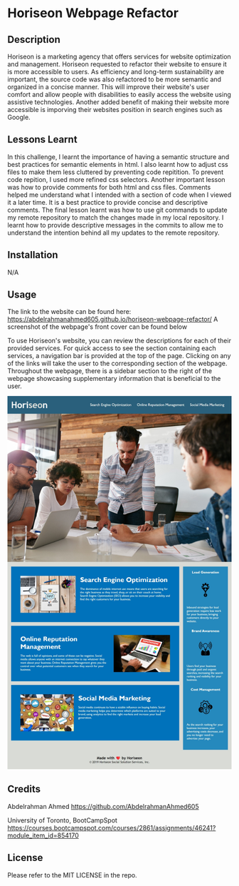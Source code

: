 # Horiseon Webpage Refactor

## Description

Horiseon is a marketing agency that offers services for website optimization and management. Horiseon requested to refactor their website to ensure it is more accessible to users. As efficiency and long-term sustainability are important, the source code was also refactored to be more semantic and organized in a concise manner. This will improve their website's user comfort and allow people with disabilities to easily access the website using assistive technologies. Another added benefit of making their website more accessible is imporving their websites position in search engines such as Google.

## Lessons Learnt

In this challenge, I learnt the importance of having a semantic structure and best practices for semantic elements in html. I also learnt how to adjust css files to make them less cluttered by preventing code repitition. To prevent code repition, I used more refined css selectors. Another important lesson was how to provide comments for both html and css files. Comments helped me understand what I intended with a section of code when I viewed it a later time. It is a best practice to provide concise and descriptive comments. The final lesson learnt was how to use git commands to update my remote repository to match the changes made in my local repository. I learnt how to provide descriptive messages in the commits to allow me to understand the intention behind all my updates to the remote repository.

## Installation
N/A

## Usage

The link to the website can be found here: https://abdelrahmanahmed605.github.io/horiseon-webpage-refactor/
A screenshot of the webpage's front cover can be found below

To use Horiseon's website, you can review the descriptions for each of their provided services. For quick access to see the section containing each services, a navigation bar is provided at the top of the page. Clicking on any of the links will take the user to the corresponding section of the webpage. Throughout the webpage, there is a sidebar section to the right of the webpage showcasing supplementary information that is beneficial to the user.

![Horiseon website front page design](assets/images/Horiseon-front-page.jpeg)

## Credits

Abdelrahman Ahmed https://github.com/AbdelrahmanAhmed605

University of Toronto, BootCampSpot https://courses.bootcampspot.com/courses/2861/assignments/46241?module_item_id=854170

## License

Please refer to the MIT LICENSE in the repo.
